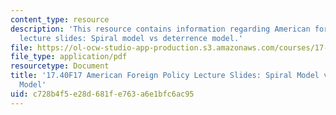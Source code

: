 ```yaml
---
content_type: resource
description: 'This resource contains information regarding American foreign policy
  lecture slides: Spiral model vs deterrence model.'
file: https://ol-ocw-studio-app-production.s3.amazonaws.com/courses/17-40-american-foreign-policy-past-present-and-future-fall-2017/c728b4f5e28d681fe763a6e1bfc6ac95_MIT17_40F17_SpiralVsDetern.pdf
file_type: application/pdf
resourcetype: Document
title: '17.40F17 American Foreign Policy Lecture Slides: Spiral Model vs Deterrence
  Model'
uid: c728b4f5-e28d-681f-e763-a6e1bfc6ac95
---
```

